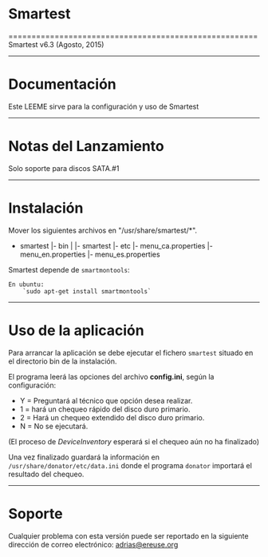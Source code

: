 # Smartest
======================================================
Smartest v6.3  (Agosto, 2015)

______________________
Documentación
======================
 
 Este LEEME sirve para la configuración y uso de Smartest

______________________
Notas del Lanzamiento
======================

 Solo soporte para discos SATA.#1
 
_____________________
Instalación
======================

 Mover los siguientes archivos en "/usr/share/smartest/*".

   - smartest
                |- bin
                |    |- smartest
                |- etc
                     |- menu_ca.properties
                     |- menu_en.properties
                     |- menu_es.properties

 Smartest depende de `smartmontools`:
 
	En ubuntu:
		`sudo apt-get install smartmontools`

______________________
Uso de la aplicación
======================

 Para arrancar la aplicación se debe ejecutar el fichero `smartest` situado en el
 directorio bin de la instalación.

 El programa leerá las opciones del archivo **config.ini**, según la configuración:
 
*  Y = Preguntará al técnico que opción desea realizar.
*  1 = hará un chequeo rápido del disco duro primario.
*  2 = Hará un chequeo extendido del disco duro primario.
*  N = No se ejecutará.

 (El proceso de *DeviceInventory* esperará si el chequeo aún no ha finalizado)

 Una vez finalizado guardará la información en `/usr/share/donator/etc/data.ini`
 donde el programa `donator` importará el resultado del chequeo.
 
______________________
Soporte
======================

 Cualquier problema con esta versión puede ser reportado en la siguiente
 dirección de correo electrónico:
 adrias@ereuse.org
